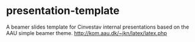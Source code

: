 # presentation-template

A beamer slides template for Cinvestav internal presentations based on the AAU simple beamer theme.
http://kom.aau.dk/~jkn/latex/latex.php
